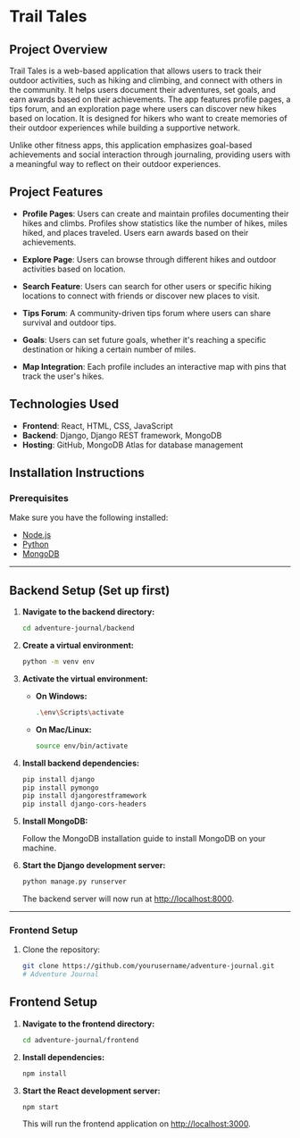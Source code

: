 # Trail Tales

## Project Overview

Trail Tales is a web-based application that allows users to track their outdoor activities, such as hiking and climbing, and connect with others in the community. It helps users document their adventures, set goals, and earn awards based on their achievements. The app features profile pages, a tips forum, and an exploration page where users can discover new hikes based on location. It is designed for hikers who want to create memories of their outdoor experiences while building a supportive network.

Unlike other fitness apps, this application emphasizes goal-based achievements and social interaction through journaling, providing users with a meaningful way to reflect on their outdoor experiences.

## Project Features

- **Profile Pages**: Users can create and maintain profiles documenting their hikes and climbs. Profiles show statistics like the number of hikes, miles hiked, and places traveled. Users earn awards based on their achievements.
  
- **Explore Page**: Users can browse through different hikes and outdoor activities based on location.
  
- **Search Feature**: Users can search for other users or specific hiking locations to connect with friends or discover new places to visit.
  
- **Tips Forum**: A community-driven tips forum where users can share survival and outdoor tips.

- **Goals**: Users can set future goals, whether it's reaching a specific destination or hiking a certain number of miles.

- **Map Integration**: Each profile includes an interactive map with pins that track the user's hikes.

## Technologies Used

- **Frontend**: React, HTML, CSS, JavaScript
- **Backend**: Django, Django REST framework, MongoDB
- **Hosting**: GitHub, MongoDB Atlas for database management

## Installation Instructions

### Prerequisites

Make sure you have the following installed:

- [Node.js](https://nodejs.org/)
- [Python](https://www.python.org/downloads/)
- [MongoDB](https://www.mongodb.com/try/download/community)

---

## Backend Setup (Set up first)

1. **Navigate to the backend directory:**

    ```bash
    cd adventure-journal/backend
    ```

2. **Create a virtual environment:**

    ```bash
    python -m venv env
    ```

3. **Activate the virtual environment:**

   - **On Windows:**

      ```bash
      .\env\Scripts\activate
      ```

   - **On Mac/Linux:**

      ```bash
      source env/bin/activate
      ```

4. **Install backend dependencies:**

    ```bash
    pip install django
    pip install pymongo
    pip install djangorestframework
    pip install django-cors-headers
    ```

5. **Install MongoDB:**

    Follow the MongoDB installation guide to install MongoDB on your machine.

7. **Start the Django development server:**

    ```bash
    python manage.py runserver
    ```

   The backend server will now run at [http://localhost:8000](http://localhost:8000).
---

### Frontend Setup

1. Clone the repository:

   ```bash
   git clone https://github.com/yourusername/adventure-journal.git
   # Adventure Journal

## Frontend Setup

1. **Navigate to the frontend directory:**

    ```bash
    cd adventure-journal/frontend
    ```

2. **Install dependencies:**

    ```bash
    npm install
    ```

3. **Start the React development server:**

    ```bash
    npm start
    ```

   This will run the frontend application on [http://localhost:3000](http://localhost:3000).
